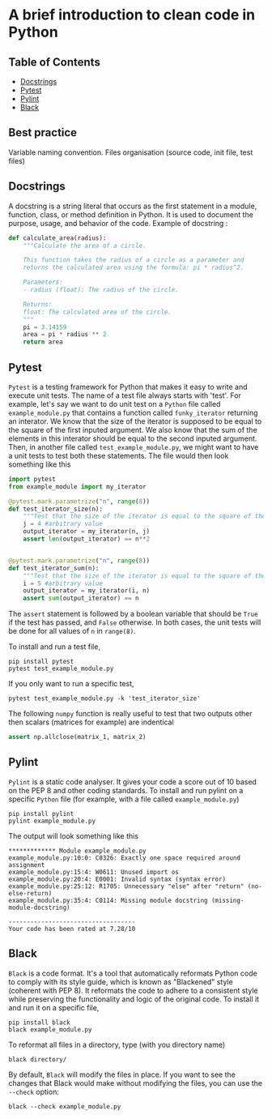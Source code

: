 # A brief introduction to clean code in Python

## Table of Contents
- [Docstrings](#docstrings)
- [Pytest](#pytest)
- [Pylint](#pylint)
- [Black](#black)

## Best practice
Variable naming convention.
Files organisation (source code, init file, test files)

## Docstrings
A docstring is a string literal that occurs as the first statement in a module, function, class, or method definition in Python. It is used to document the purpose, usage, and behavior of the code. Example of docstring :
```python
def calculate_area(radius):
    """Calculate the area of a circle.

    This function takes the radius of a circle as a parameter and
    returns the calculated area using the formula: pi * radius^2.

    Parameters:
    - radius (float): The radius of the circle.

    Returns:
    float: The calculated area of the circle.
    """
    pi = 3.14159
    area = pi * radius ** 2
    return area
```
## Pytest
`Pytest` is a testing framework for Python that makes it easy to write and execute unit tests. The name of a test file always starts with 'test'. For example, let's say we want to do unit test on a `Python` file called `example_module.py` that contains a function called `funky_iterator` returning an interator. We know that the size of the iterator is supposed to be equal to the square of the first inputed argument. We also know that the sum of the elements in this interator should be equal to the second inputed argument. Then, in another file called `test_example_module.py`, we might want to have a unit tests to test both these statements. The file would then look something like this
```python
import pytest
from example_module import my_iterator

@pytest.mark.parametrize("n", range(8))
def test_iterator_size(n):
    """Test that the size of the iterator is equal to the square of the first inputed argument"""
    j = 4 #arbitrary value
    output_iterator = my_iterator(n, j)
    assert len(output_iterator) == n**2


@pytest.mark.parametrize("n", range(8))
def test_iterator_sum(n):
    """Test that the size of the iterator is equal to the square of the first inputed argument"""
    i = 5 #arbitrary value
    output_iterator = my_iterator(i, n)
    assert sum(output_iterator) == n
```
The `assert` statement is followed by a boolean variable that should be `True` if the test has passed, and `False` otherwise. In both cases, the unit tests will be done for all values of `n` in `range(8)`.

To install and run a test file,
```
pip install pytest
pytest test_example_module.py
```
If you only want to run a specific test,
```
pytest test_example_module.py -k 'test_iterator_size'
```
The following `numpy` function is really useful to test that two outputs other then scalars (matrices for example) are indentical
```python
assert np.allclose(matrix_1, matrix_2)
```

## Pylint
`Pylint` is a static code analyser. It gives your code a score out of 10 based on the PEP 8 and other coding standards. To install and run pylint on a specific `Python` file (for example, with a file called `example_module.py`)
```
pip install pylint
pylint example_module.py
```
The output will look something like this
```
************* Module example_module.py
example_module.py:10:0: C0326: Exactly one space required around assignment
example_module.py:15:4: W0611: Unused import os
example_module.py:20:4: E0001: Invalid syntax (syntax error)
example_module.py:25:12: R1705: Unnecessary "else" after "return" (no-else-return)
example_module.py:35:4: C0114: Missing module docstring (missing-module-docstring)

-----------------------------------
Your code has been rated at 7.28/10
```

## Black
`Black` is a code format. It's a tool that automatically reformats Python code to comply with its style guide, which is known as "Blackened" style (coherent with PEP 8). It reformats the code to adhere to a consistent style while preserving the functionality and logic of the original code. To install it and run it on a specific file,
```
pip install black
black example_module.py
```
To reformat all files in a directory, type (with you directory name)
```
black directory/
```
By default, `Black` will modify the files in place. If you want to see the changes that Black would make without modifying the files, you can use the `--check` option:
```
black --check example_module.py
```